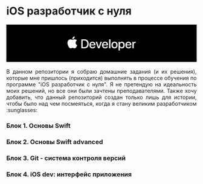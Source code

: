 # iOS разработчик с нуля

![ios_dev-logo](https://github.com/YanSakhnevich/1.-iOS-developer-course/blob/master/ios_dev.png)


<p style="text-align: justify;"> В данном репозитории я собраю домашние задания (и их решения), которые мне пришлось (приходится) выполнять в процессе обучения по программе "iOS разработчик с нуля". Я не претендую на идеальность моих решений, но все они были зачтены преподавателями. 
Также хочу добавить, что данный репозиторий создан только лишь для истории, чтобы было над чем посмеяться, когда я стану великим разработчиком :sunglasses: </p>

### Блок 1. Основы Swift 

### Блок 2. Основы Swift advanced

### Блок 3. Git - система контроля версий

### Блок 4. iOS dev: интерфейс приложения
